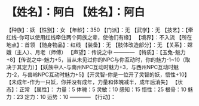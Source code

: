 # 【姓名】：阿白 【姓名】：阿白
【种族】：妖
【性别】：女
【年龄】：350
【门派】：无
【武学】：无
【技艺】：【牵红线-你可以使用红线牵住两个同族之辈，使他们有缘】
【境界】：不入流
【所在地点】：首领
【随身物品】：红线
【装备】：无
【肢体改造部分】：无
【关系】：嫦娥（主人）、月老（师傅）
【声望】：传说之中
————
【特质】：【玉兔-魅力+8】【传说之中-魅力+5，当从未见过你的NPC与你互动时，你的魅力-1~10（取决于其定力）】【妖族中人-与南州NPC互动时魅力+3，与西州NPC互动时魅力-2，与兽岭NPC互动时魅力+5】【开灵智-你是一位开了灵智的妖，悟性+10】【未成年-作为一只妖，你并没有成年，力量和体魄减半，成年后消失】
【状态】：正常
【属性】：
力量：5
体魄：5
灵敏：10
感知：15
悟性：25
根骨：10
魅力：23
定力：10
运势：10
————
【行动】：